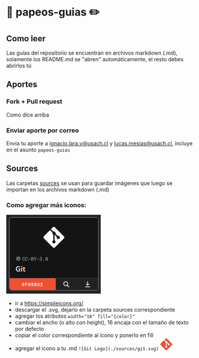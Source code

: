 # :page_facing_up: papeos-guias :pencil2:
## Como leer
Las guías del repositorio se encuentran en archivos markdown (.md), solamente los README.md se "abren" automáticamente, el resto debes abrirlos tú
## Aportes
### Fork + Pull request
Como dice arriba
### Enviar aporte por correo
Envía tu aporte a ignacio.lara.v@usach.cl y lucas.mesias@usach.cl, incluye en el asunto `papeos-guias`
## Sources
Las carpetas [sources](./sources/) se usan para guardar imágenes que luego se importan en los archivos markdown (.md)
### Como agregar más iconos:
![Ejemplo](./sources/ejemplo_icons.png)
- ir a https://simpleicons.org/
- descargar el .svg, dejarlo en la carpeta sources correspondiente
- agregar los atributos `width="16" fill="{color}"`
- cambiar el ancho (o alto con height), 16 encaja con el tamaño de texto por defecto
- copiar el color correspondiente al ícono y ponerlo en fill
- agregar el icono a tu .md
`![Git Logo](./sources/git.svg)`
![Git Logo](./sources/git.svg)